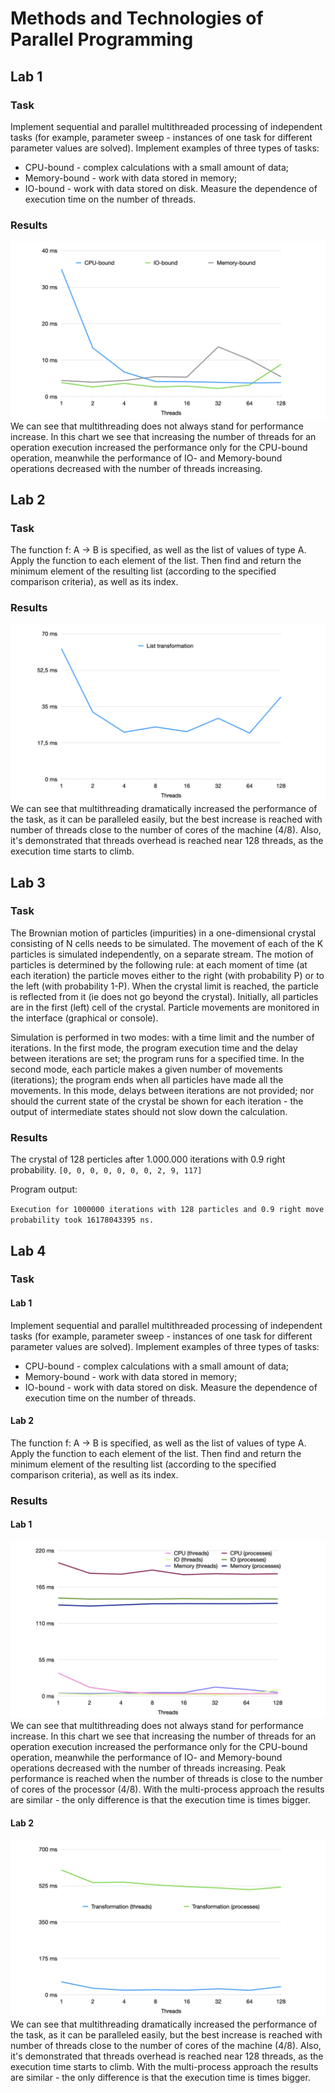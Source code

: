 # Methods and Technologies of Parallel Programming

## Lab 1

### Task
Implement sequential and parallel multithreaded processing of independent tasks (for example, parameter sweep -
instances of one task for different parameter values are solved). Implement examples of three types of tasks:
- CPU-bound - complex calculations with a small amount of data;
- Memory-bound - work with data stored in memory;
- IO-bound - work with data stored on disk.
Measure the dependence of execution time on the number of threads.

### Results
![Lab 1 Results](./Lab1/src/main/resources/res/chart.jpeg)
We can see that multithreading does not always stand for performance increase. In this chart we see that
increasing the number of threads for an operation execution increased the performance only for the CPU-bound operation,
meanwhile the performance of IO- and Memory-bound operations decreased with the number of threads increasing.

## Lab 2

### Task

The function f: A → B is specified, as well as the list of values of type A. Apply the function to each element of the
list. Then find and return the minimum element of the resulting list (according to the specified comparison criteria),
as well as its index.

### Results

![Lab 2 Results](./Lab2/src/main/resources/res/chart.jpeg)
We can see that multithreading dramatically increased the performance of the task, as it can be paralleled easily, but
the best increase is reached with number of threads close to the number of cores of the machine (4/8). Also, it's
demonstrated that threads overhead is reached near 128 threads, as the execution time starts to climb.

## Lab 3

### Task

The Brownian motion of particles (impurities) in a one-dimensional crystal consisting of N cells needs to be simulated.
The movement of each of the K particles is simulated independently, on a separate stream. The motion of particles is
determined by the following rule: at each moment of time (at each iteration) the particle moves either to the right
(with probability P) or to the left (with probability 1-P). When the crystal limit is reached, the particle is
reflected from it (ie does not go beyond the crystal). Initially, all particles are in the first (left) cell of the
crystal. Particle movements are monitored in the interface (graphical or console).

Simulation is performed in two modes: with a time limit and the number of iterations. In the first mode, the program
execution time and the delay between iterations are set; the program runs for a specified time. In the second mode,
each particle makes a given number of movements (iterations); the program ends when all particles have made all the
movements. In this mode, delays between iterations are not provided; nor should the current state of the crystal be
shown for each iteration - the output of intermediate states should not slow down the calculation.

### Results

The crystal of 128 perticles after 1.000.000 iterations with 0.9 right probability.
`[0, 0, 0, 0, 0, 0, 0, 2, 9, 117]`

Program output:

`Execution for 1000000 iterations with 128 particles and 0.9 right move probability took 16178043395 ns.`

## Lab 4

### Task

#### Lab 1

Implement sequential and parallel multithreaded processing of independent tasks (for example, parameter sweep -
instances of one task for different parameter values are solved). Implement examples of three types of tasks:

- CPU-bound - complex calculations with a small amount of data;
- Memory-bound - work with data stored in memory;
- IO-bound - work with data stored on disk.
  Measure the dependence of execution time on the number of threads.

#### Lab 2

The function f: A → B is specified, as well as the list of values of type A. Apply the function to each element of the
list. Then find and return the minimum element of the resulting list (according to the specified comparison criteria),
as well as its index.

### Results

#### Lab 1

![Lab 4.1 Results](./Lab4/src/main/resources/lab1/res/chart.jpeg)
We can see that multithreading does not always stand for performance increase. In this chart we see that
increasing the number of threads for an operation execution increased the performance only for the CPU-bound operation,
meanwhile the performance of IO- and Memory-bound operations decreased with the number of threads increasing. Peak
performance is reached when the number of threads is close to the number of cores of the processor (4/8). With the
multi-process approach the results are similar - the only difference is that the execution time is times bigger.

#### Lab 2

![Lab 4.2 Results](./Lab4/src/main/resources/lab2/res/chart.jpeg)
We can see that multithreading dramatically increased the performance of the task, as it can be paralleled easily, but
the best increase is reached with number of threads close to the number of cores of the machine (4/8). Also, it's
demonstrated that threads overhead is reached near 128 threads, as the execution time starts to climb. With the
multi-process approach the results are similar - the only difference is that the execution time is times bigger.
